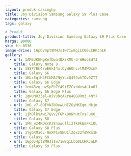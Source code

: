 ```yaml
---
layout: produk-casinghp
title: Joy Division Samsung Galaxy S9 Plus Case
categories: samsung
tags: galaxy

# Produk
product-title: Joy Division Samsung Galaxy S9 Plus Case
harga: 90000
sku: hn-0536
image-drive: 16pOv4pt8MHJs1w71wBqiLCG0LCHKJnLK
gallery:
  - url: 1AM6UKEHgKefDwa4QXzKMU-d-WHooEdTI
    title: Galaxy Note 8
  - url: 1SSP7Eh4roE6kI4mlOyW6OhcvtMJWQxnF
    title: Galaxy S6
  - url: 1HLxEqtH4FCbMA7NyYLcQ49JwhTOv0ZTT
    title: Galaxy S6 Edge
  - url: 1em45zq_uzSpEhZY49iFZCxsWvsAufo0I
    title: Galaxy S6 Edge Plus
  - url: 1gNUNU33el-WJVUbcAkru4OG0Om3_4NY7
    title: Galaxy S7
  - url: 1mG_v7-8DFVNZNOewLHIZOyMKEqm_Nkjm
    title: Galaxy S7 Edge
  - url: 1jhDlk9Awi7Qvv2FGhk0UNhHtTvsFuX0_
    title: Galaxy S8
  - url: 1FN_wz4RDxcK28nowulli3Tk9kEmFK1OL
    title: Galaxy S8 Plus
  - url: 1YgORMaGL-9mXP1v5NU1lZQx22fdWXm1H
    title: Galaxy S9
  - url: 16pOv4pt8MHJs1w71wBqiLCG0LCHKJnLK
    title: Galaxy S9 Plus
---
```

